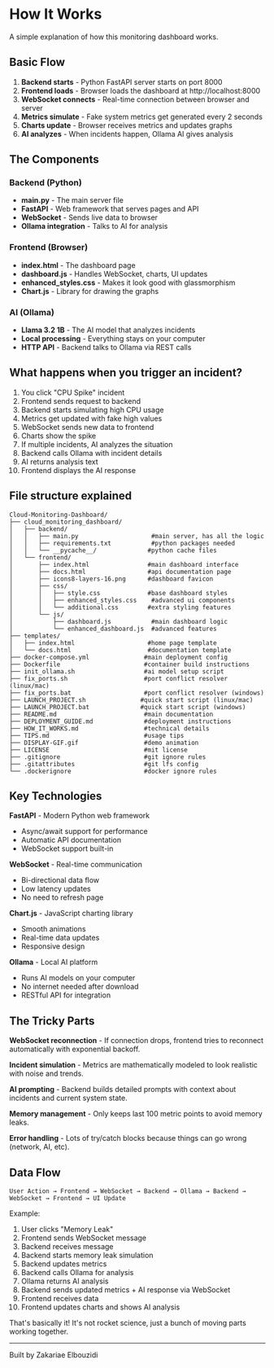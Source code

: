 # How It Works

A simple explanation of how this monitoring dashboard works.

## Basic Flow

1. **Backend starts** - Python FastAPI server starts on port 8000
2. **Frontend loads** - Browser loads the dashboard at http://localhost:8000
3. **WebSocket connects** - Real-time connection between browser and server
4. **Metrics simulate** - Fake system metrics get generated every 2 seconds
5. **Charts update** - Browser receives metrics and updates graphs
6. **AI analyzes** - When incidents happen, Ollama AI gives analysis

## The Components

### Backend (Python)
- **main.py** - The main server file
- **FastAPI** - Web framework that serves pages and API
- **WebSocket** - Sends live data to browser
- **Ollama integration** - Talks to AI for analysis

### Frontend (Browser)
- **index.html** - The dashboard page
- **dashboard.js** - Handles WebSocket, charts, UI updates
- **enhanced_styles.css** - Makes it look good with glassmorphism
- **Chart.js** - Library for drawing the graphs

### AI (Ollama)
- **Llama 3.2 1B** - The AI model that analyzes incidents
- **Local processing** - Everything stays on your computer
- **HTTP API** - Backend talks to Ollama via REST calls

## What happens when you trigger an incident?

1. You click "CPU Spike" incident
2. Frontend sends request to backend
3. Backend starts simulating high CPU usage
4. Metrics get updated with fake high values
5. WebSocket sends new data to frontend
6. Charts show the spike
7. If multiple incidents, AI analyzes the situation
8. Backend calls Ollama with incident details
9. AI returns analysis text
10. Frontend displays the AI response

## File structure explained

```
Cloud-Monitoring-Dashboard/
├── cloud_monitoring_dashboard/
│   ├── backend/
│   │   ├── main.py                    #main server, has all the logic
│   │   ├── requirements.txt           #python packages needed
│   │   └── __pycache__/              #python cache files
│   └── frontend/
│       ├── index.html                #main dashboard interface
│       ├── docs.html                 #api documentation page
│       ├── icons8-layers-16.png      #dashboard favicon
│       ├── css/
│       │   ├── style.css             #base dashboard styles
│       │   ├── enhanced_styles.css    #advanced ui components
│       │   └── additional.css        #extra styling features
│       └── js/
│           ├── dashboard.js           #main dashboard logic
│           └── enhanced_dashboard.js  #advanced features
├── templates/
│   ├── index.html                    #home page template
│   └── docs.html                     #documentation template
├── docker-compose.yml               #main deployment config
├── Dockerfile                       #container build instructions
├── init_ollama.sh                   #ai model setup script
├── fix_ports.sh                     #port conflict resolver (linux/mac)
├── fix_ports.bat                    #port conflict resolver (windows)
├── LAUNCH_PROJECT.sh               #quick start script (linux/mac)
├── LAUNCH_PROJECT.bat              #quick start script (windows)
├── README.md                        #main documentation
├── DEPLOYMENT_GUIDE.md              #deployment instructions
├── HOW_IT_WORKS.md                  #technical details
├── TIPS.md                          #usage tips
├── DISPLAY-GIF.gif                  #demo animation
├── LICENSE                          #mit license
├── .gitignore                       #git ignore rules
├── .gitattributes                   #git lfs config
└── .dockerignore                    #docker ignore rules
```

## Key Technologies

**FastAPI** - Modern Python web framework
- Async/await support for performance
- Automatic API documentation
- WebSocket support built-in

**WebSocket** - Real-time communication
- Bi-directional data flow
- Low latency updates
- No need to refresh page

**Chart.js** - JavaScript charting library
- Smooth animations
- Real-time data updates
- Responsive design

**Ollama** - Local AI platform
- Runs AI models on your computer
- No internet needed after download
- RESTful API for integration

## The Tricky Parts

**WebSocket reconnection** - If connection drops, frontend tries to reconnect automatically with exponential backoff.

**Incident simulation** - Metrics are mathematically modeled to look realistic with noise and trends.

**AI prompting** - Backend builds detailed prompts with context about incidents and current system state.

**Memory management** - Only keeps last 100 metric points to avoid memory leaks.

**Error handling** - Lots of try/catch blocks because things can go wrong (network, AI, etc).

## Data Flow

```
User Action → Frontend → WebSocket → Backend → Ollama → Backend → WebSocket → Frontend → UI Update
```

Example:
1. User clicks "Memory Leak"
2. Frontend sends WebSocket message
3. Backend receives message
4. Backend starts memory leak simulation
5. Backend updates metrics
6. Backend calls Ollama for analysis
7. Ollama returns AI analysis
8. Backend sends updated metrics + AI response via WebSocket
9. Frontend receives data
10. Frontend updates charts and shows AI analysis

That's basically it! It's not rocket science, just a bunch of moving parts working together.

---

Built by Zakariae Elbouzidi
